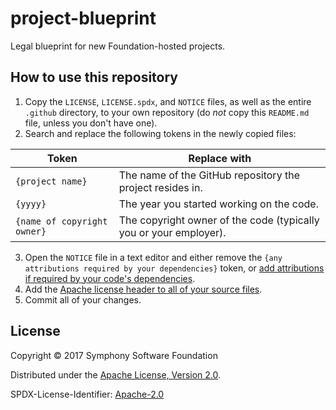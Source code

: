 # project-blueprint
Legal blueprint for new Foundation-hosted projects.

## How to use this repository

1. Copy the `LICENSE`, `LICENSE.spdx`, and `NOTICE` files, as well as the entire `.github` directory, to your own repository (do _not_ copy this `README.md` file, unless you don't have one).
2. Search and replace the following tokens in the newly copied files:

  | Token                       | Replace with                                                      |
  | --------------------------- | ----------------------------------------------------------------- |
  | `{project name}`            | The name of the GitHub repository the project resides in.         |
  | `{yyyy}`                    | The year you started working on the code.                         |
  | `{name of copyright owner}` | The copyright owner of the code (typically you or your employer). |

3. Open the `NOTICE` file in a text editor and either remove the `{any attributions required by your dependencies}` token, or [add attributions if required by your code's dependencies](https://symphonyoss.atlassian.net/wiki/display/FM/License+Categories).
4. Add the [Apache license header to all of your source files](https://symphonyoss.atlassian.net/wiki/display/FM/Legal+Requirements#LegalRequirements-Sourcecodelicenseheaders).
5. Commit all of your changes.

## License

Copyright © 2017 Symphony Software Foundation

Distributed under the [Apache License, Version 2.0](http://www.apache.org/licenses/LICENSE-2.0).

SPDX-License-Identifier: [Apache-2.0](https://spdx.org/licenses/Apache-2.0)
